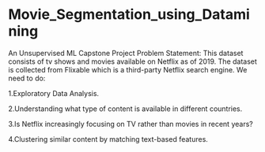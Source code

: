 # Movie_Segmentation_using_Datamining

An Unsupervised ML Capstone Project Problem Statement: This dataset consists of tv shows and movies available on Netflix as of 2019. The dataset is collected from Flixable which is a third-party Netflix search engine. We need to do:

1.Exploratory Data Analysis.

2.Understanding what type of content is available in different countries.

3.Is Netflix increasingly focusing on TV rather than movies in recent years?

4.Clustering similar content by matching text-based features.
